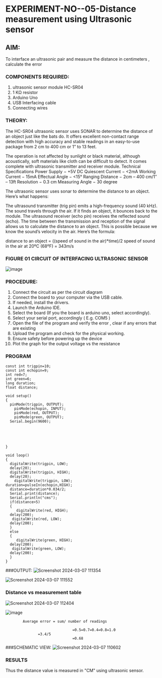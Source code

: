 # EXPERIMENT-NO--05-Distance measurement using Ultrasonic sensor

## AIM: 
To interface an ultrasonic pair and measure the distance in centimeters , calculate the error
 
### COMPONENTS REQUIRED:
1.	ultrasonic sensor module HC-SR04
2.	1 KΩ resistor 
3.	Arduino Uno 
4.	USB Interfacing cable 
5.	Connecting wires 


### THEORY: 
The HC-SR04 ultrasonic sensor uses SONAR to determine the distance of an object just like the bats do. It offers excellent non-contact range detection with high accuracy and stable readings in an easy-to-use package from 2 cm to 400 cm or 1” to 13 feet.

The operation is not affected by sunlight or black material, although acoustically, soft materials like cloth can be difficult to detect. It comes complete with ultrasonic transmitter and receiver module.
Technical Specifications
Power Supply − +5V DC
Quiescent Current − <2mA
Working Current − 15mA
Effectual Angle − <15°
Ranging Distance − 2cm – 400 cm/1″ – 13ft
Resolution − 0.3 cm
Measuring Angle − 30 degree

The ultrasonic sensor uses sonar to determine the distance to an object. Here’s what happens:

The ultrasound transmitter (trig pin) emits a high-frequency sound (40 kHz).
The sound travels through the air. If it finds an object, it bounces back to the module.
The ultrasound receiver (echo pin) receives the reflected sound (echo).
The time between the transmission and reception of the signal allows us to calculate the distance to an object. This is possible because we know the sound’s velocity in the air. Here’s the formula:

distance to an object = ((speed of sound in the air)*time)/2
speed of sound in the air at 20ºC (68ºF) = 343m/s

### FIGURE 01 CIRCUIT OF INTERFACING ULTRASONIC SENSOR 


![image](https://user-images.githubusercontent.com/36288975/166430594-5adb4ca9-5a42-4781-a7e6-7236b3766a85.png)



### PROCEDURE:
1.	Connect the circuit as per the circuit diagram 
2.	Connect the board to your computer via the USB cable.
3.	If needed, install the drivers.
4.	Launch the Arduino IDE.
5.	Select the board (If you the board is arduino uno, select accordingly).
6.	Select your serial port, accordingly ( E.g. COM5 )
7.	Open the file of the program  and verify the error , clear if any errors that are existing 
8.	Upload the program and check for the physical working. 
9.	Ensure safety before powering up the device 
10.	Plot the graph for the output voltage vs the resistance 


### PROGRAM 
```
const int trigpin=10;
const int echopin=9;
int red=7;
int green=6;
long duration;
float distance;

void setup()
{
  pinMode(trigpin, OUTPUT);
    pinMode(echopin, INPUT);
    pinMode(red, OUTPUT);
    pinMode(green, OUTPUT);
  Serial.begin(9600);
  




}

void loop()
{
  digitalWrite(trigpin, LOW);
  delay(20); 
  digitalWrite(trigpin, HIGH);
  delay(20);
    digitalWrite(trigpin, LOW);
duration=pulseIn(echopin,HIGH);
  distance=duration*0.034/2;
  Serial.print(distance);
  Serial.println("cms");
  if(distance>5)
  {
     digitalWrite(red, HIGH);
  delay(200); 
   digitalWrite(red, LOW);
  delay(200);
  }
  else
  {
     digitalWrite(green, HIGH);
  delay(200); 
   digitalWrite(green, LOW);
  delay(200); 
  }
}
```


###OUTPUT:
![Screenshot 2024-03-07 111354](https://github.com/23011943/Experiment--04-Interfacing-digital-output-with-arduino-ultrasonic-sensor/assets/149348415/eb3c88dc-db1d-4cf3-9ab4-688ab49ae79b)

![Screenshot 2024-03-07 111552](https://github.com/23011943/Experiment--04-Interfacing-digital-output-with-arduino-ultrasonic-sensor/assets/149348415/4090db68-1dec-4db7-8976-cd1e3f170f8f)


### Distance vs measurement table 

			
 
![Screenshot 2024-03-07 112404](https://github.com/23011943/Experiment--04-Interfacing-digital-output-with-arduino-ultrasonic-sensor/assets/149348415/59cd04fa-0dbd-420e-b6bb-5e9984b0bf0f)
	
			
			

![image](https://user-images.githubusercontent.com/36288975/190135379-52ebacd5-ccd5-460f-a4cd-4d0ad1d9b179.png)

			
			
			
			
			
			Average error = sum/ number of readings 
   
                                   =0.5=0.7=0.4=0.8=1.0
				   =3.4/5
                                   =0.68



###SCHEMATIC VIEW:
![Screenshot 2024-03-07 110602](https://github.com/23011943/Experiment--04-Interfacing-digital-output-with-arduino-ultrasonic-sensor/assets/149348415/15dfc180-aefb-4ee6-8604-e87c80d78ab2)





### RESULTS

Thus the distance value is measured in "CM" using ultrasonic sensor.

 

